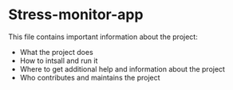 # Stress-monitor-app

This file contains important information about the project:

- What the project does
- How to intsall and run it
- Where to get additional help and information about the project
- Who contributes and maintains the project
